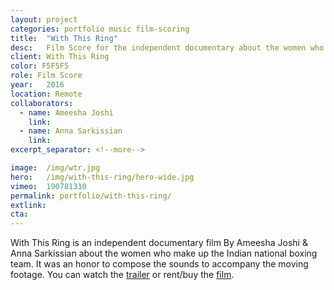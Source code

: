 ```yaml
---
layout: project
categories: portfolio music film-scoring 
title:  "With This Ring"
desc:   Film Score for the independent documentary about the women who make up the Indian national boxing team.
client: With This Ring
color: F5F5F5
role: Film Score
year:   2016
location: Remote
collaborators:
  - name: Ameesha Joshi
    link: 
  - name: Anna Sarkissian
    link: 
excerpt_separator: <!--more-->

image:  /img/wtr.jpg
hero:   /img/with-this-ring/hero-wide.jpg
vimeo:  190781310   
permalink: portfolio/with-this-ring/
extlink:  
cta: 
---
```

With This Ring is an independent documentary film By Ameesha Joshi & Anna Sarkissian about the women who make up the Indian national boxing team. It was an honor to compose the sounds to accompany the moving footage. You can watch the [trailer](https://vimeo.com/190781310) or rent/buy the [film](https://vimeo.com/ondemand/withthisring).







